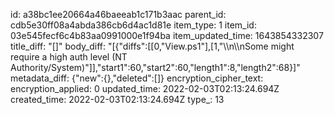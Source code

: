 id: a38bc1ee20664a46baeeab1c171b3aac
parent_id: cdb5e30ff08a4abda386cb6d4ac1d81e
item_type: 1
item_id: 03e545fecf6c4b83aa0991000e1f94ba
item_updated_time: 1643854332307
title_diff: "[]"
body_diff: "[{\"diffs\":[[0,\"View.ps1\"],[1,\"\\\n\\\nSome might require a high auth level (NT Authority/System)\"]],\"start1\":60,\"start2\":60,\"length1\":8,\"length2\":68}]"
metadata_diff: {"new":{},"deleted":[]}
encryption_cipher_text: 
encryption_applied: 0
updated_time: 2022-02-03T02:13:24.694Z
created_time: 2022-02-03T02:13:24.694Z
type_: 13